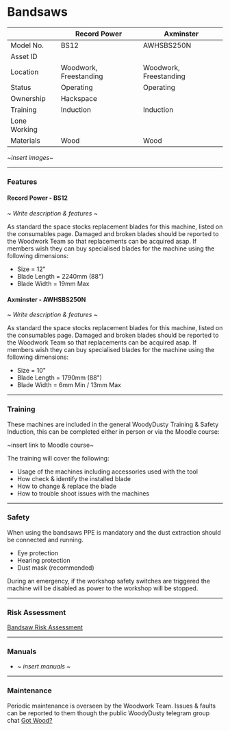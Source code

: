 # Bandsaws

|               | Record Power           | Axminster              |
|---------------|------------------------|------------------------|
| Model No.     | BS12                   | AWHSBS250N             |
| Asset ID      |                        |                        |
| Location      | Woodwork, Freestanding | Woodwork, Freestanding |
| Status        | Operating              | Operating              |
| Ownership     | Hackspace              |                        |
| Training      | Induction              | Induction              |
| Lone Working  |                        |                        |
| Materials     | Wood                   | Wood                   |

*~insert images~*

---

### **Features**
#### Record Power - BS12
*~ Write description & features ~*

As standard the space stocks replacement blades for this machine, listed on the consumables page.  Damaged and broken blades should be reported to the Woodwork Team so that replacements can be acquired asap.  If members wish they can buy specialised blades for the machine using the following dimensions:
  - Size = 12"
  - Blade Length = 2240mm (88")
  - Blade Width = 19mm Max

#### Axminster - AWHSBS250N
*~ Write description & features ~*

As standard the space stocks replacement blades for this machine, listed on the consumables page.  Damaged and broken blades should be reported to the Woodwork Team so that replacements can be acquired asap.  If members wish they can buy specialised blades for the machine using the following dimensions:
  - Size = 10"
  - Blade Length = 1790mm (88")
  - Blade Width = 6mm Min / 13mm Max

---

### **Training**
These machines are included in the general WoodyDusty Training & Safety Induction, this can be completed either in person or via the Moodle course:

~insert link to Moodle course~

The training will cover the following:
  - Usage of the machines including accessories used with the tool
  - How check & identify the installed blade
  - How to change & replace the blade
  - How to trouble shoot issues with the machines

---

### **Safety**
When using the bandsaws PPE is mandatory and the dust extraction should be connected and running.
  - Eye protection
  - Hearing protection
  - Dust mask (recommended)

During an emergency, if the workshop safety switches are triggered the machine will be disabled as power to the workshop will be stopped.

---

### **Risk Assessment**
[Bandsaw Risk Assessment](https://docs.google.com/document/d/1XamNWhlXafMzea9VrnyEexjN7GmRunrqYpK8ltzWuMQ/edit?usp=sharing)

---

### **Manuals**
- *~ insert manuals ~*

---

### **Maintenance**
Periodic maintenance is overseen by the Woodwork Team.  Issues & faults can be reported to them though the public WoodyDusty telegram group chat [Got Wood?](http://protect-mylinks.com/decrypt?i=d354121e2215720)
